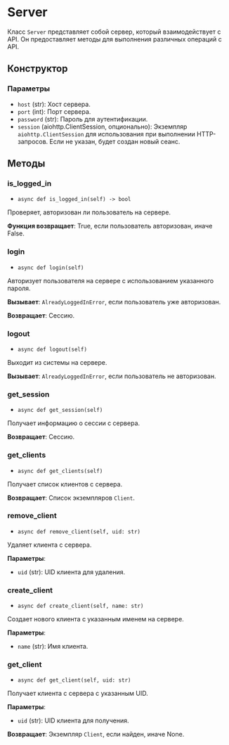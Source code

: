 # Server

Класс `Server` представляет собой сервер, который взаимодействует с API. Он предоставляет методы для выполнения различных операций с API.

## Конструктор

### Параметры

- `host` (str): Хост сервера.
- `port` (int): Порт сервера.
- `password` (str): Пароль для аутентификации.
- `session` (aiohttp.ClientSession, опционально): Экземпляр `aiohttp.ClientSession` для использования при выполнении HTTP-запросов. Если не указан, будет создан новый сеанс.

## Методы

### is_logged_in

- `async def is_logged_in(self) -> bool`

Проверяет, авторизован ли пользователь на сервере.

**Функция возвращает**: True, если пользователь авторизован, иначе False.

### login

- `async def login(self)`

Авторизует пользователя на сервере с использованием указанного пароля.

**Вызывает**: `AlreadyLoggedInError`, если пользователь уже авторизован.

**Возвращает**: Сессию.

### logout

- `async def logout(self)`

Выходит из системы на сервере.

**Вызывает**: `AlreadyLoggedInError`, если пользователь не авторизован.

### get_session

- `async def get_session(self)`

Получает информацию о сессии с сервера.

**Возвращает**: Сессию.

### get_clients

- `async def get_clients(self)`

Получает список клиентов с сервера.

**Возвращает**: Список экземпляров `Client`.

### remove_client

- `async def remove_client(self, uid: str)`

Удаляет клиента с сервера.

**Параметры**:
- `uid` (str): UID клиента для удаления.

### create_client

- `async def create_client(self, name: str)`

Создает нового клиента с указанным именем на сервере.

**Параметры**:
- `name` (str): Имя клиента.

### get_client

- `async def get_client(self, uid: str)`

Получает клиента с сервера с указанным UID.

**Параметры**:
- `uid` (str): UID клиента для получения.

**Возвращает**: Экземпляр `Client`, если найден, иначе None.
